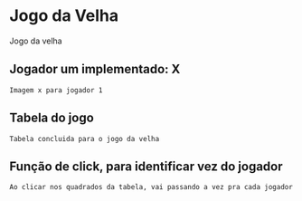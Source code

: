 # Jogo da Velha
Jogo da velha

## Jogador um implementado: X

    Imagem x para jogador 1

## Tabela do jogo 

    Tabela concluida para o jogo da velha

## Função de click, para identificar vez do jogador 

    Ao clicar nos quadrados da tabela, vai passando a vez pra cada jogador